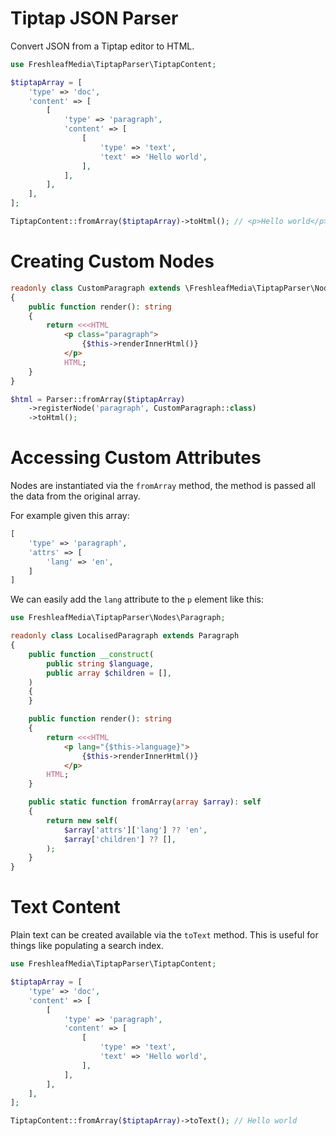 # Tiptap JSON Parser

Convert JSON from a Tiptap editor to HTML.

```php
use FreshleafMedia\TiptapParser\TiptapContent;

$tiptapArray = [
    'type' => 'doc',
    'content' => [
        [
            'type' => 'paragraph',
            'content' => [
                [
                    'type' => 'text',
                    'text' => 'Hello world',
                ],
            ],
        ],
    ],
];

TiptapContent::fromArray($tiptapArray)->toHtml(); // <p>Hello world</p>
```


# Creating Custom Nodes

```php
readonly class CustomParagraph extends \FreshleafMedia\TiptapParser\Nodes\Paragraph
{
    public function render(): string
    {
        return <<<HTML
            <p class="paragraph">
                {$this->renderInnerHtml()}
            </p>
            HTML;
    }
}

$html = Parser::fromArray($tiptapArray)
    ->registerNode('paragraph', CustomParagraph::class)
    ->toHtml();
```


# Accessing Custom Attributes

Nodes are instantiated via the `fromArray` method, the method is passed all the data from the original array.

For example given this array:

```php
[
    'type' => 'paragraph',
    'attrs' => [
        'lang' => 'en',
    ]
]
```

We can easily add the `lang` attribute to the `p` element like this:

```php
use FreshleafMedia\TiptapParser\Nodes\Paragraph;

readonly class LocalisedParagraph extends Paragraph
{
    public function __construct(
        public string $language,
        public array $children = [],
    )
    {
    }

    public function render(): string
    {
        return <<<HTML
            <p lang="{$this->language}">
                {$this->renderInnerHtml()}
            </p>
        HTML;
    }

    public static function fromArray(array $array): self
    {
        return new self(
            $array['attrs']['lang'] ?? 'en',
            $array['children'] ?? [],
        );
    }
}
```


# Text Content

Plain text can be created available via the `toText` method. This is useful for things like populating a search index.

```php
use FreshleafMedia\TiptapParser\TiptapContent;

$tiptapArray = [
    'type' => 'doc',
    'content' => [
        [
            'type' => 'paragraph',
            'content' => [
                [
                    'type' => 'text',
                    'text' => 'Hello world',
                ],
            ],
        ],
    ],
];

TiptapContent::fromArray($tiptapArray)->toText(); // Hello world
```